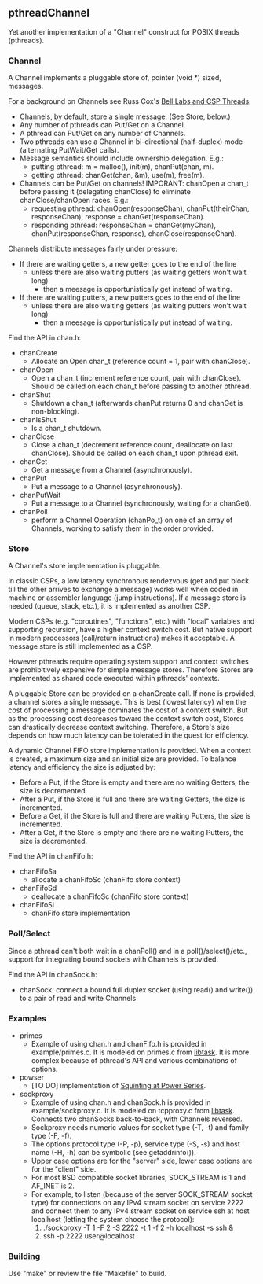 ## pthreadChannel

Yet another implementation of a "Channel" construct for POSIX threads (pthreads).

### Channel

A Channel implements a pluggable store of, pointer (void *) sized, messages.

For a background on Channels see Russ Cox's [Bell Labs and CSP Threads](https://swtch.com/~rsc/thread/).

* Channels, by default, store a single message. (See Store, below.)
* Any number of pthreads can Put/Get on a Channel.
* A pthread can Put/Get on any number of Channels.
* Two pthreads can use a Channel in bi-directional (half-duplex) mode (alternating PutWait/Get calls).
* Message semantics should include ownership delegation. E.g.:
  * putting pthread: m = malloc(), init(m), chanPut(chan, m).
  * getting pthread: chanGet(chan, &m), use(m), free(m).
* Channels can be Put/Get on channels!
IMPORANT: chanOpen a chan_t before passing it (delegating chanClose) to eliminate chanClose/chanOpen races. E.g.:
  * requesting pthread: chanOpen(responseChan), chanPut(theirChan, responseChan), response = chanGet(responseChan).
  * responding pthread: responseChan = chanGet(myChan), chanPut(responseChan, response), chanClose(responseChan).

Channels distribute messages fairly under pressure:
* If there are waiting getters, a new getter goes to the end of the line
  * unless there are also waiting putters (as waiting getters won't wait long)
    * then a meesage is opportunistically get instead of waiting.
* If there are waiting putters, a new putters goes to the end of the line
  * unless there are also waiting getters (as waiting putters won't wait long)
    * then a meesage is opportunistically put instead of waiting.

Find the API in chan.h:

* chanCreate
  * Allocate an Open chan_t (reference count = 1, pair with chanClose).
* chanOpen
  * Open a chan_t (increment reference count, pair with chanClose). Should be called on each chan_t before passing to another pthread.
* chanShut
  * Shutdown a chan_t (afterwards chanPut returns 0 and chanGet is non-blocking).
* chanIsShut
  * Is a chan_t shutdown.
* chanClose
  * Close a chan_t (decrement reference count, deallocate on last chanClose). Should be called on each chan_t upon pthread exit.
* chanGet
  * Get a message from a Channel (asynchronously).
* chanPut
  * Put a message to a Channel (asynchronously).
* chanPutWait
  * Put a message to a Channel (synchronously, waiting for a chanGet).
* chanPoll
  * perform a Channel Operation (chanPo_t) on one of an array of Channels, working to satisfy them in the order provided.

### Store

A Channel's store implementation is pluggable.

In classic CSPs, a low latency synchronous rendezvous (get and put block till the other arrives to exchange a message)
works well when coded in machine or assembler language (jump instructions).
If a message store is needed (queue, stack, etc.), it is implemented as another CSP.

Modern CSPs (e.g. "coroutines", "functions", etc.) with "local" variables and supporting recursion, have a higher context switch cost.
But native support in modern processors (call/return instructions) makes it acceptable.
A message store is still implemented as a CSP.

However pthreads require operating system support and context switches are prohibitively expensive for simple message stores.
Therefore Stores are implemented as shared code executed within pthreads' contexts.

A pluggable Store can be provided on a chanCreate call.
If none is provided, a channel stores a single message.
This is best (lowest latency) when the cost of processing a message dominates the cost of a context switch.
But as the processing cost decreases toward the context switch cost, Stores can drastically decrease context switching.
Therefore, a Store's size depends on how much latency can be tolerated in the quest for efficiency.

A dynamic Channel FIFO store implementation is provided.
When a context is created, a maximum size and an initial size are provided.
To balance latency and efficiency the size is adjusted by:
* Before a Put, if the Store is empty and there are no waiting Getters, the size is decremented.
* After a Put, if the Store is full and there are waiting Getters, the size is incremented.
* Before a Get, if the Store is full and there are waiting Putters, the size is incremented.
* After a Get, if the Store is empty and there are no waiting Putters, the size is decremented.

Find the API in chanFifo.h:

* chanFifoSa
  * allocate a chanFifoSc (chanFifo store context)
* chanFifoSd
  * deallocate a chanFifoSc (chanFifo store context)
* chanFifoSi
  * chanFifo store implementation

### Poll/Select

Since a pthread can't both wait in a chanPoll() and in a poll()/select()/etc., support for integrating bound sockets with Channels is provided.

Find the API in chanSock.h:

* chanSock: connect a bound full duplex socket (using read() and write()) to a pair of read and write Channels

### Examples

* primes
  * Example of using chan.h and chanFifo.h is provided in example/primes.c. It is modeled on primes.c from [libtask](https://swtch.com/libtask/).
It is more complex because of pthread's API and various combinations of options.
* powser
  * [TO DO] implementation of [Squinting at Power Series](https://swtch.com/~rsc/thread/squint.pdf).
* sockproxy
  * Example of using chan.h and chanSock.h is provided in example/sockproxy.c. It is modeled on tcpproxy.c from [libtask](https://swtch.com/libtask/).
Connects two chanSocks back-to-back, with Channels reversed.
  * Sockproxy needs numeric values for socket type (-T, -t) and family type (-F, -f).
  * The options protocol type (-P, -p), service type (-S, -s) and host name (-H, -h) can be symbolic (see getaddrinfo()).
  * Upper case options are for the "server" side, lower case options are for the "client" side.
  * For most BSD compatible socket libraries, SOCK_STREAM is 1 and AF_INET is 2.
  * For example, to listen (because of the server SOCK_STREAM socket type) for connections on any IPv4 stream socket on service 2222 and connect them to any IPv4 stream socket on service ssh at host localhost (letting the system choose the protocol):
    1. ./sockproxy -T 1 -F 2 -S 2222 -t 1 -f 2 -h localhost -s ssh &
    1. ssh -p 2222 user@localhost

### Building

Use "make" or review the file "Makefile" to build.
